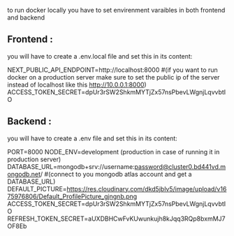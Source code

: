 to run docker locally you have to set envirenment varaibles in both frontend and backend

## Frontend : 

you will have to create a .env.local file
and set this in its content:

NEXT_PUBLIC_API_ENDPOINT=http://localhost:8000 #(if you want to run docker on a production server make sure to set the public ip of the server instead of localhost like this http://10.0.0.1:8000)
ACCESS_TOKEN_SECRET=dpUr3rSW2ShkmMYTjZx57nsPbevLWgnjLqvvbtIO

## Backend : 

you will have to create a .env file
and set this in its content:

PORT=8000
NODE_ENV=development (production in case of running it in production server)
DATABASE_URL=mongodb+srv://username:password@cluster0.bd441vd.mongodb.net/   #(connect to you mongodb atlas account and get a DATABASE_URL)
DEFAULT_PICTURE=https://res.cloudinary.com/dkd5jblv5/image/upload/v1675976806/Default_ProfilePicture_gjngnb.png
ACCESS_TOKEN_SECRET=dpUr3rSW2ShkmMYTjZx57nsPbevLWgnjLqvvbtIO
REFRESH_TOKEN_SECRET=aUXDBHCwFvKUwunkujh8kJqq3RQp8bxmMJ7OF8Eb
